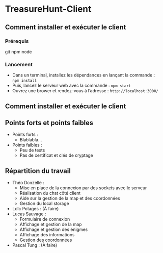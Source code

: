 # TreasureHunt-Client

## Comment installer et exécuter le client

### Prérequis
git
npm
node

### Lancement
- Dans un terminal, installez les dépendances en lançant la commande :
`npm install`
- Puis, lancez le serveur web avec la commande :
`npm start`
- Ouvrez une brower et rendez-vous à l’adresse : 
`http://localhost:3000/`

## Comment installer et exécuter le client

## Points forts et points faibles

- Points forts :
	- Blablabla...
- Points faibles :
	- Peu de tests 
	- Pas de certificat et clés de cryptage

## Répartition du travail

- Théo Donzelle :
	- Mise en place de la connexion par des sockets avec le serveur
	- Réalisation du chat côté client
	- Aide sur la gestion de la map et des coordonnées
	- Gestion du local storage
- Loïc Potages :
	(À faire)
- Lucas Sauvage : 
	- Formulaire de connexion
	- Affichage et gestion de la map
	- Affichage et gestion des énigmes
	- Affichage des informations
	- Gestion des coordonnées
- Pascal Tung :
	(À faire)
